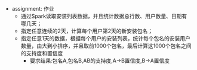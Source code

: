 - assignment: 作业
    - 通过Spark读取安装列表数据，并且统计数据总行数、用户数量、日期有哪几天；
    - 指定任意连续的2天，计算每个用户第2天的新安装包名；
    - 指定任意1天的数据，根据每个用户的安装列表，统计每个包名的安装用户数量，由大到小排序，并且取前1000个包名，最后计算这1000个包名之间的支持度和置信度
        - 要求结果:包名A,包名B,AB的支持度,A->B置信度,B->A置信度
    
